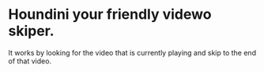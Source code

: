 # Houndini your friendly videwo skiper.

It works by looking for the video that is currently playing and skip to the end of that video.


